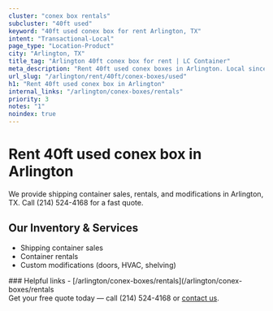```yaml
---
cluster: "conex box rentals"
subcluster: "40ft used"
keyword: "40ft used conex box for rent Arlington, TX"
intent: "Transactional-Local"
page_type: "Location-Product"
city: "Arlington, TX"
title_tag: "Arlington 40ft conex box for rent | LC Container"
meta_description: "Rent 40ft used conex boxes in Arlington. Local since 2003. Flexible rental terms. Same-week delivery available. Get your free quote — call (214) 524-4168 today."
url_slug: "/arlington/rent/40ft/conex-boxes/used"
h1: "Rent 40ft used conex box in Arlington"
internal_links: "/arlington/conex-boxes/rentals"
priority: 3
notes: "1"
noindex: true
---
```


# Rent 40ft used conex box in Arlington

We provide shipping container sales, rentals, and modifications in Arlington, TX. Call (214) 524-4168 for a fast quote.

## Our Inventory & Services
- Shipping container sales
- Container rentals
- Custom modifications (doors, HVAC, shelving)

<div data-section="internal-links">
### Helpful links
- [/arlington/conex-boxes/rentals](/arlington/conex-boxes/rentals
</div>

<div data-section="cta">
Get your free quote today — call (214) 524-4168 or <a href="/contact">contact us</a>.
</div>

<script type="application/ld+json">{"@context":"https://schema.org","@type":"FAQPage","mainEntity":[{"@type":"Question","name":"How much does delivery cost in Arlington, TX?","acceptedAnswer":{"@type":"Answer","text":"Delivery costs vary by distance and container size. Most deliveries in Arlington, TX range from $150-$300. Call (214) 524-4168 for an exact quote based on your specific location."}},{"@type":"Question","name":"Do you offer financing or payment plans?","acceptedAnswer":{"@type":"Answer","text":"We accept major credit cards, checks, and can discuss commercial terms for bulk purchases. Call (214) 524-4168 to discuss options."}},{"@type":"Question","name":"Can you customize containers in Arlington, TX?","acceptedAnswer":{"@type":"Answer","text":"Yes — we perform modifications like doors, HVAC, insulation, and shelving. Request a custom quote at (214) 524-4168 or via our contact form."}}]}</script>
